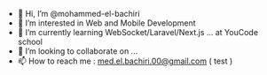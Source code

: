 - 👋 Hi, I’m @mohammed-el-bachiri
- 👀 I’m interested in Web and Mobile Development
- 🌱 I’m currently learning WebSocket/Laravel/Next.js ... at YouCode school
- 💞️ I’m looking to collaborate on ... 
- 📫 How to reach me : med.el.bachiri.00@gmail.com
( test )
